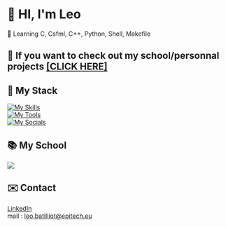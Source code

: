 # 👋 HI, I'm Leo
🌱 Learning C, Csfml, C++, Python, Shell, Makefile  
## :ledger: If you want to check out my school/personnal projects </font> [[CLICK HERE]](https://github.com/Leo-Batilliot/My_work)
## 🔧 My Stack
[![My Skills](https://skillicons.dev/icons?i=c,nodejs,py,bash)](https://skillicons.dev)  
[![My Tools](https://skillicons.dev/icons?i=godot,linux,visualstudio,docker)](https://skillicons.dev)  
[![My Socials](https://skillicons.dev/icons?i=github,linkedin,discord,notion)](https://skillicons.dev)
## :books: My School
<a href="https://www.epitech.eu/" align="center">
   <img src="https://upload.wikimedia.org/wikipedia/commons/thumb/2/2d/Epitech.png/120px-Epitech.png"/>
</a>  

## :envelope: Contact
[LinkedIn](https://www.linkedin.com/in/l%C3%A9o-batilliot-48847734a/)  
mail : leo.batilliot@epitech.eu
